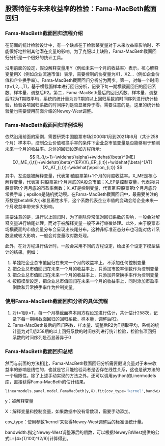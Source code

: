 ## 股票特征与未来收益率的检验：Fama-MacBeth截面回归

### Fama-MacBeth截面回归流程介绍

在前面的统计检验设计中，有一个缺点在于检验某变量对于未来收益率影响时，不能很好地控制其他潜在变量的影响。为了克服以上缺陷，Fama-MacBeth截面回归分析是一个很好的统计工具。

沿用前面的设定，假设解释变量用Y（例如未来一个月的收益率）表示，核心解释变量用X（例如企业流通市值）表示，需要控制的协变量为X1，X2...（例如企业价值和企业换手率）。Fama-MacBeth截面回归分析分为两步。第一，对每一个时间t(t=1,2,..,T)，基于横截面样本进行回归分析，记录下每一期横截面回归的回归系数、样本量、调整后R2。第二，Fama-MacBeth最后的回归系数、样本量、调整后R2为T期取平均，系统的统计量为对T期的以上回归系数的时间序列进行统计检验，检验各项回归系数的时间序列是否显著异于零。需要注意的是，这里的统计检验量也需要使用前面介绍的Newey-West调整。

### Fama-MacBeth截面回归举例说明

依然沿用前面的案例，需要研究中国股票市场2000年1月到2021年6月（共计258个月）样本中，控制企业价值和换手率的条件下企业总市值变量是否能够用于预测未来一个月的收益率。总体的回归设定如方程所示:
$$
R_{i,t+1}=\widehat{\alpha}+\widehat{\beta}^{ME}(X\_ME_{i,t})+\widehat{\beta}^{EP}(X\_EP_{i,t})+\widehat{\beta}^{AT}(X\_AT_{i,t})+\widehat{\epsilon_{i,t}}
$$
其中，左边是被解释变量，代表第i值股票第t+1个月的月度收益率。X_ME是核心解释变量，代表第i只股票第t个月月底的A股总市值；X_EP是控制变量，代表第i只股票第t个月月底的市盈率倒数；X_AT是控制变量，代表第i只股票第t个月月底异常换手率；epsilon是随机扰动项。在Fama-MacBeth截面回归中，最需要关注的系数是betaME大小和显著性水平，这个系数代表企业市值的变动会给企业未来一个月收益率带来多大影响。

需要注意的是，进行以上回归时，为了剔除异常值对回归系数的影响，一般会对解释变量进行缩尾处理，而对于被解释变量一般不进行缩微处理。此外，由于股票市场横截面的市值变量分布会呈现出长尾分布，这种非标准正态分布也可能对估计系数造成较大影响，一般会对变量取对数处理。

此外，在对方程进行估计时，一般会采用不同的方程设定，给出多个设定下模型估计的结果。例如：

1. 单独把企业总市值回归在未来一个月的收益率上，不添加任何控制变量
2. 把企业总市值回归在未来一个月的收益率上，只添加市盈率倒数作为控制变量
3. 把企业总市值回归在未来一个月的收益率上，只添加异常换手率作为控制变量
4. 按照模型设定，把企业总市值回归在未来一个月的收益率上，同时添加市盈率倒数和异常换手率作为控制变量。

### 使用Fama-MacBeth截面回归分析的具体流程

1. 对t=1到t=T，每一个月横截面样本用方程设定进行估计，共计估计258次，记录下每一期横截面回归的回归系数，样本量，调整后R2。
2. Fama-MacBeth最后的回归系数、样本量、调整后R2为T期取平均，系统的统计量为对T期258期的以上回归系数的时间序列进行统计检验，检验各项回归系数的时间序列是否显著异于0

### Fama-MacBeth截面回归总结

然而与前面的方法相比，Fama-MacBeth截面回归分析需要假设变量对于未来收益率的影响是线性的，也就是它只能检验两者是否存在线性关系，这也是该方法的一个局限性。除了上述手动实现的方法之外，还可以调用python的Linermodels库，直接获得Fama-MacBeth的估计结果。

```python
linearmodels.panel.model.FamaMacBeth(y,X).fit(cov_type='kernel',bandwidth=4)
```

y：被解释变量

X：解释变量和控制变量，如果数据中没有常数项，需要手动添加。

cov_type：使用参数'kernel'来获得Newey-West调整后的标准误统计量。

bandwidth:指定Newey-West调整滞后的期数，可以根据Newey和West提供的公式L=[4x(T/100)^(2/9)]计算得到。
